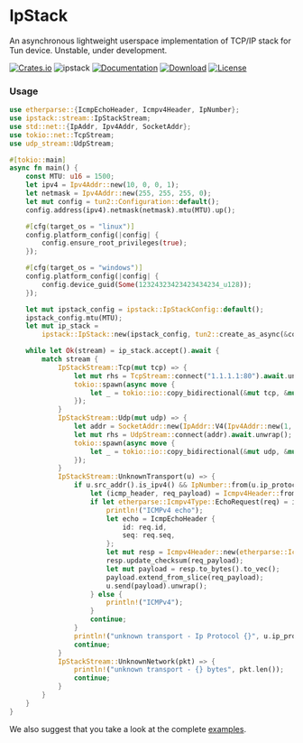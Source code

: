 IpStack
=======

An asynchronous lightweight userspace implementation of TCP/IP stack for Tun device.
Unstable, under development.

[![Crates.io](https://img.shields.io/crates/v/ipstack.svg)](https://crates.io/crates/ipstack)
![ipstack](https://docs.rs/ipstack/badge.svg)
[![Documentation](https://img.shields.io/badge/docs-release-brightgreen.svg?style=flat)](https://docs.rs/ipstack)
[![Download](https://img.shields.io/crates/d/ipstack.svg)](https://crates.io/crates/ipstack)
[![License](https://img.shields.io/crates/l/ipstack.svg?style=flat)](https://github.com/narrowlink/ipstack/blob/main/LICENSE)

### Usage

```rust
use etherparse::{IcmpEchoHeader, Icmpv4Header, IpNumber};
use ipstack::stream::IpStackStream;
use std::net::{IpAddr, Ipv4Addr, SocketAddr};
use tokio::net::TcpStream;
use udp_stream::UdpStream;

#[tokio::main]
async fn main() {
    const MTU: u16 = 1500;
    let ipv4 = Ipv4Addr::new(10, 0, 0, 1);
    let netmask = Ipv4Addr::new(255, 255, 255, 0);
    let mut config = tun2::Configuration::default();
    config.address(ipv4).netmask(netmask).mtu(MTU).up();

    #[cfg(target_os = "linux")]
    config.platform_config(|config| {
        config.ensure_root_privileges(true);
    });

    #[cfg(target_os = "windows")]
    config.platform_config(|config| {
        config.device_guid(Some(12324323423423434234_u128));
    });

    let mut ipstack_config = ipstack::IpStackConfig::default();
    ipstack_config.mtu(MTU);
    let mut ip_stack =
        ipstack::IpStack::new(ipstack_config, tun2::create_as_async(&config).unwrap());

    while let Ok(stream) = ip_stack.accept().await {
        match stream {
            IpStackStream::Tcp(mut tcp) => {
                let mut rhs = TcpStream::connect("1.1.1.1:80").await.unwrap();
                tokio::spawn(async move {
                    let _ = tokio::io::copy_bidirectional(&mut tcp, &mut rhs).await;
                });
            }
            IpStackStream::Udp(mut udp) => {
                let addr = SocketAddr::new(IpAddr::V4(Ipv4Addr::new(1, 1, 1, 1)), 53);
                let mut rhs = UdpStream::connect(addr).await.unwrap();
                tokio::spawn(async move {
                    let _ = tokio::io::copy_bidirectional(&mut udp, &mut rhs).await;
                });
            }
            IpStackStream::UnknownTransport(u) => {
                if u.src_addr().is_ipv4() && IpNumber::from(u.ip_protocol()) == IpNumber::ICMP {
                    let (icmp_header, req_payload) = Icmpv4Header::from_slice(u.payload()).unwrap();
                    if let etherparse::Icmpv4Type::EchoRequest(req) = icmp_header.icmp_type {
                        println!("ICMPv4 echo");
                        let echo = IcmpEchoHeader {
                            id: req.id,
                            seq: req.seq,
                        };
                        let mut resp = Icmpv4Header::new(etherparse::Icmpv4Type::EchoReply(echo));
                        resp.update_checksum(req_payload);
                        let mut payload = resp.to_bytes().to_vec();
                        payload.extend_from_slice(req_payload);
                        u.send(payload).unwrap();
                    } else {
                        println!("ICMPv4");
                    }
                    continue;
                }
                println!("unknown transport - Ip Protocol {}", u.ip_protocol().0);
                continue;
            }
            IpStackStream::UnknownNetwork(pkt) => {
                println!("unknown transport - {} bytes", pkt.len());
                continue;
            }
        }
    }
}
```

We also suggest that you take a look at the complete [examples](examples).
